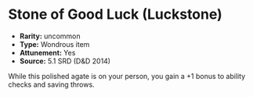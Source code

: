 
# Stone of Good Luck (Luckstone)

* **Rarity:** uncommon
* **Type:** Wondrous item
* **Attunement:** Yes
* **Source:** 5.1 SRD (D&D 2014)


While this polished agate is on your person, you gain a +1 bonus to ability checks and saving throws.
